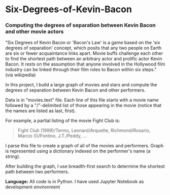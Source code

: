 # Six-Degrees-of-Kevin-Bacon
### Computing the degrees of separation between Kevin Bacon and other movie actors

"Six Degrees of Kevin Bacon or 'Bacon's Law' is a game based on the 'six degrees of separation' concept, which posits that any two people on Earth are six or fewer acquaintance links apart. Movie buffs challenge each other to find the shortest path between an arbitrary actor and prolific actor Kevin Bacon. It rests on the assumption that anyone involved in the Hollywood film industry can be linked through their film roles to Bacon within six steps." (via wikipedia)

In this project, I build a large graph of movies and stars and compute the degrees of separation between Kevin Bacon and other performers.

Data is in "movies.text" file. Each line of this file starts with a movie name followed by a "/"-delimited list of those appearing in the movie (notice that the names are listed as last, first).

For example, a partial listing of the movie Fight Club is:
> Fight Club (1999)/Termo, Leonard/Arquette, Richmond/Rosario, Marcio (I)/Pontino, J.T./Peddy, ...

I parse this file to create a graph of all of the movies and performers. Graph is represented using a dictionary indexed on the performer's name (a string).

After building the graph, I use breadth-first search to determine the shortest path between two performers.

**Language:** All code is in Python. I have used Jupyter Notebook as development environment
